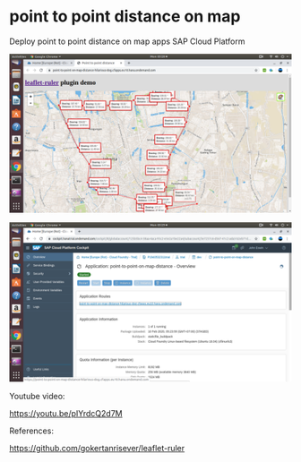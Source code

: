 # point to point distance on map
 Deploy point to point distance on map apps SAP Cloud Platform
 
 ![alt text](https://github.com/jenizar/point-to-point-distance-on-map/blob/master/Screenshot1.png)
 
 ![alt text](https://github.com/jenizar/point-to-point-distance-on-map/blob/master/Screenshot2.png)
 
 Youtube video:
 
 https://youtu.be/pIYrdcQ2d7M
 
 
 References:
 
 https://github.com/gokertanrisever/leaflet-ruler
